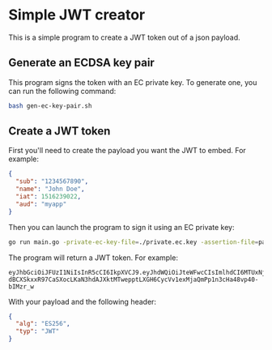 # Simple JWT creator

This is a simple program to create a JWT token out of a json payload.

## Generate an ECDSA key pair

This program signs the token with an EC private key.
To generate one, you can run the following command:

```bash
bash gen-ec-key-pair.sh
```

## Create a JWT token

First you'll need to create the payload you want the JWT to embed.
For example:

```json
{
  "sub": "1234567890",
  "name": "John Doe",
  "iat": 1516239022,
  "aud": "myapp"
}
```

Then you can launch the program to sign it using an EC private key:

```bash
go run main.go -private-ec-key-file=./private.ec.key -assertion-file=payload.json
```

The program will return a JWT token.
For example:

```
eyJhbGciOiJFUzI1NiIsInR5cCI6IkpXVCJ9.eyJhdWQiOiJteWFwcCIsImlhdCI6MTUxNjIzOTAyMiwibmFtZSI6IkpvaG4gRG9lIiwic3ViIjoiMTIzNDU2Nzg5MCJ9.BDuM5unfN-dBCXSkxxR97CaSXocLKaN3hdAJXktMTwepptLXGH6CycVv1exMjaQmPp1n3cHa48vp40-bIMzr_w
```

With your payload and the following header:

```json
{
  "alg": "ES256",
  "typ": "JWT"
}
```
